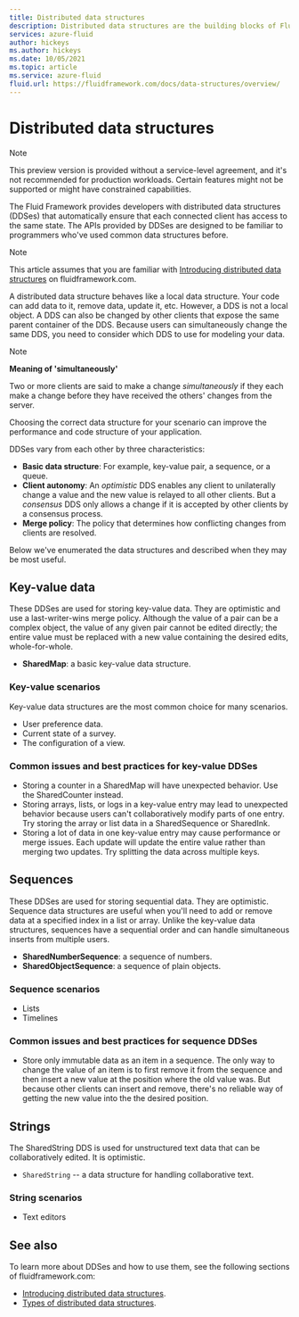 ```yaml
---
title: Distributed data structures
description: Distributed data structures are the building blocks of Fluid applications
services: azure-fluid
author: hickeys
ms.author: hickeys
ms.date: 10/05/2021
ms.topic: article
ms.service: azure-fluid
fluid.url: https://fluidframework.com/docs/data-structures/overview/
---
```


# Distributed data structures

> [!NOTE]
> This preview version is provided without a service-level agreement, and it's not recommended for production workloads. Certain features might not be supported or might have constrained capabilities.

The Fluid Framework provides developers with distributed data structures (DDSes) that automatically ensure that each connected client has access to the same state. The APIs provided by DDSes are designed to be familiar to programmers who've used common data structures before.

> [!NOTE]
> This article assumes that you are familiar with
> [Introducing distributed data structures](https://fluidframework.com/docs/build/dds/) on fluidframework.com.

A distributed data structure behaves like a local data structure. Your code can add data to it, remove data, update it, etc. However, a DDS is not a local object. A DDS can also be changed by other clients that expose the same parent container of the DDS. Because users can simultaneously change the same DDS, you need to consider which DDS to use for modeling your data.

> [!NOTE]
> **Meaning of 'simultaneously'**
>
> Two or more clients are said to make a change *simultaneously* if they each make a change before they have received the
> others' changes from the server.

Choosing the correct data structure for your scenario can improve the performance and code structure of your application.

DDSes vary from each other by three characteristics:

- **Basic data structure**: For example, key-value pair, a sequence, or a queue.
- **Client autonomy**: An *optimistic* DDS enables any client to unilaterally change a value and the new value is relayed to all other clients. But a *consensus* DDS only allows a change if it is accepted by other clients by a consensus process.
- **Merge policy**: The policy that determines how conflicting changes from clients are resolved.

Below we've enumerated the data structures and described when they may be most useful.

## Key-value data

These DDSes are used for storing key-value data. They are optimistic and use a last-writer-wins merge policy. Although the value of a pair can be a complex object, the value of any given pair cannot be edited directly; the entire value must be replaced with a new value containing the desired edits, whole-for-whole.

- **SharedMap**: a basic key-value data structure.

### Key-value scenarios

Key-value data structures are the most common choice for many scenarios.

- User preference data.
- Current state of a survey.
- The configuration of a view.

### Common issues and best practices for key-value DDSes

- Storing a counter in a SharedMap will have unexpected behavior. Use the SharedCounter instead.
- Storing arrays, lists, or logs in a key-value entry may lead to unexpected behavior because users can't collaboratively modify parts of one entry. Try storing the array or list data in a SharedSequence or SharedInk.
- Storing a lot of data in one key-value entry may cause performance or merge issues. Each update will update the entire value rather than merging two updates. Try splitting the data across multiple keys.

## Sequences

These DDSes are used for storing sequential data. They are optimistic. Sequence data structures are useful when you'll need to add or remove data at a specified index in a list or array. Unlike the key-value data structures, sequences have a sequential order and can handle simultaneous inserts from multiple users.

- **SharedNumberSequence**: a sequence of numbers.
- **SharedObjectSequence**: a sequence of plain objects.

### Sequence scenarios

- Lists
- Timelines

### Common issues and best practices for sequence DDSes

- Store only immutable data as an item in a sequence. The only way to change the value of an item is to first remove it from the sequence and then insert a new value at the position where the old value was. But because other clients can insert and remove, there's no reliable way of getting the new value into the the desired position.

## Strings

The SharedString DDS is used for unstructured text data that can be collaboratively edited. It is optimistic.

- `SharedString` -- a data structure for handling collaborative text.

### String scenarios

- Text editors

## See also

To learn more about DDSes and how to use them, see the following sections of fluidframework.com:

- [Introducing distributed data structures](https://fluidframework.com/docs/build/dds/).
- [Types of distributed data structures](https://fluidframework.com/docs/data-structures/overview/).
